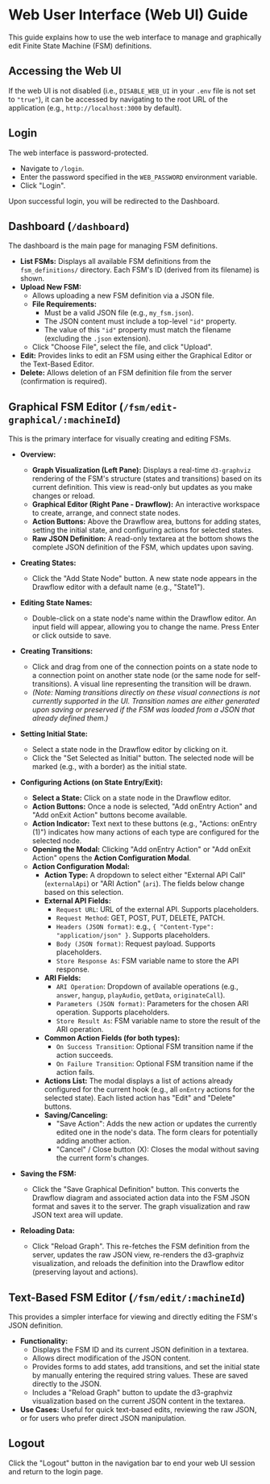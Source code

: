 # Web User Interface (Web UI) Guide

This guide explains how to use the web interface to manage and graphically edit Finite State Machine (FSM) definitions.

## Accessing the Web UI

If the web UI is not disabled (i.e., `DISABLE_WEB_UI` in your `.env` file is not set to `"true"`), it can be accessed by navigating to the root URL of the application (e.g., `http://localhost:3000` by default).

## Login

The web interface is password-protected.
*   Navigate to `/login`.
*   Enter the password specified in the `WEB_PASSWORD` environment variable.
*   Click "Login".

Upon successful login, you will be redirected to the Dashboard.

## Dashboard (`/dashboard`)

The dashboard is the main page for managing FSM definitions.

*   **List FSMs:** Displays all available FSM definitions from the `fsm_definitions/` directory. Each FSM's ID (derived from its filename) is shown.
*   **Upload New FSM:**
    *   Allows uploading a new FSM definition via a JSON file.
    *   **File Requirements:**
        *   Must be a valid JSON file (e.g., `my_fsm.json`).
        *   The JSON content must include a top-level `"id"` property.
        *   The value of this `"id"` property must match the filename (excluding the `.json` extension).
    *   Click "Choose File", select the file, and click "Upload".
*   **Edit:** Provides links to edit an FSM using either the Graphical Editor or the Text-Based Editor.
*   **Delete:** Allows deletion of an FSM definition file from the server (confirmation is required).

## Graphical FSM Editor (`/fsm/edit-graphical/:machineId`)

This is the primary interface for visually creating and editing FSMs.

*   **Overview:**
    *   **Graph Visualization (Left Pane):** Displays a real-time `d3-graphviz` rendering of the FSM's structure (states and transitions) based on its current definition. This view is read-only but updates as you make changes or reload.
    *   **Graphical Editor (Right Pane - Drawflow):** An interactive workspace to create, arrange, and connect state nodes.
    *   **Action Buttons:** Above the Drawflow area, buttons for adding states, setting the initial state, and configuring actions for selected states.
    *   **Raw JSON Definition:** A read-only textarea at the bottom shows the complete JSON definition of the FSM, which updates upon saving.

*   **Creating States:**
    *   Click the "Add State Node" button. A new state node appears in the Drawflow editor with a default name (e.g., "State1").
*   **Editing State Names:**
    *   Double-click on a state node's name within the Drawflow editor. An input field will appear, allowing you to change the name. Press Enter or click outside to save.
*   **Creating Transitions:**
    *   Click and drag from one of the connection points on a state node to a connection point on another state node (or the same node for self-transitions). A visual line representing the transition will be drawn.
    *   *(Note: Naming transitions directly on these visual connections is not currently supported in the UI. Transition names are either generated upon saving or preserved if the FSM was loaded from a JSON that already defined them.)*
*   **Setting Initial State:**
    *   Select a state node in the Drawflow editor by clicking on it.
    *   Click the "Set Selected as Initial" button. The selected node will be marked (e.g., with a border) as the initial state.
*   **Configuring Actions (on State Entry/Exit):**
    *   **Select a State:** Click on a state node in the Drawflow editor.
    *   **Action Buttons:** Once a node is selected, "Add onEntry Action" and "Add onExit Action" buttons become available.
    *   **Action Indicator:** Text next to these buttons (e.g., "Actions: onEntry (1)") indicates how many actions of each type are configured for the selected node.
    *   **Opening the Modal:** Clicking "Add onEntry Action" or "Add onExit Action" opens the **Action Configuration Modal**.
    *   **Action Configuration Modal:**
        *   **Action Type:** A dropdown to select either "External API Call" (`externalApi`) or "ARI Action" (`ari`). The fields below change based on this selection.
        *   **External API Fields:**
            *   `Request URL`: URL of the external API. Supports placeholders.
            *   `Request Method`: GET, POST, PUT, DELETE, PATCH.
            *   `Headers (JSON format)`: e.g., `{ "Content-Type": "application/json" }`. Supports placeholders.
            *   `Body (JSON format)`: Request payload. Supports placeholders.
            *   `Store Response As`: FSM variable name to store the API response.
        *   **ARI Fields:**
            *   `ARI Operation`: Dropdown of available operations (e.g., `answer`, `hangup`, `playAudio`, `getData`, `originateCall`).
            *   `Parameters (JSON format)`: Parameters for the chosen ARI operation. Supports placeholders.
            *   `Store Result As`: FSM variable name to store the result of the ARI operation.
        *   **Common Action Fields (for both types):**
            *   `On Success Transition`: Optional FSM transition name if the action succeeds.
            *   `On Failure Transition`: Optional FSM transition name if the action fails.
        *   **Actions List:** The modal displays a list of actions already configured for the current hook (e.g., all `onEntry` actions for the selected state). Each listed action has "Edit" and "Delete" buttons.
        *   **Saving/Canceling:**
            *   "Save Action": Adds the new action or updates the currently edited one in the node's data. The form clears for potentially adding another action.
            *   "Cancel" / Close button (X): Closes the modal without saving the current form's changes.
*   **Saving the FSM:**
    *   Click the "Save Graphical Definition" button. This converts the Drawflow diagram and associated action data into the FSM JSON format and saves it to the server. The graph visualization and raw JSON text area will update.
*   **Reloading Data:**
    *   Click "Reload Graph". This re-fetches the FSM definition from the server, updates the raw JSON view, re-renders the d3-graphviz visualization, and reloads the definition into the Drawflow editor (preserving layout and actions).

## Text-Based FSM Editor (`/fsm/edit/:machineId`)

This provides a simpler interface for viewing and directly editing the FSM's JSON definition.

*   **Functionality:**
    *   Displays the FSM ID and its current JSON definition in a textarea.
    *   Allows direct modification of the JSON content.
    *   Provides forms to add states, add transitions, and set the initial state by manually entering the required string values. These are saved directly to the JSON.
    *   Includes a "Reload Graph" button to update the d3-graphviz visualization based on the current JSON content in the textarea.
*   **Use Cases:** Useful for quick text-based edits, reviewing the raw JSON, or for users who prefer direct JSON manipulation.

## Logout

Click the "Logout" button in the navigation bar to end your web UI session and return to the login page.

